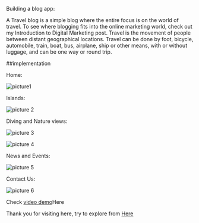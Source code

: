Building a blog app:

A Travel blog is a simple blog where the entire focus is on the world of travel. To see where blogging fits into the online marketing world, check out my Introduction to Digital Marketing post. Travel is the movement of people between distant geographical locations. Travel can be done by foot, bicycle, automobile, train, boat, bus, airplane, ship or other means, with or without luggage, and can be one way or round trip.

##implementation

Home:

![picture1](https://github.com/Putta-yejneswari/blog/assets/136833632/8feb4209-10dc-4453-a0fc-a028c9cbb863)


Islands:

![picture 2](https://github.com/Putta-yejneswari/blog/assets/136833632/6a415de3-6126-4cf4-8b4c-1ee9b9be63fb)

Diving and Nature views:

![picture 3](https://github.com/Putta-yejneswari/blog/assets/136833632/8ad0558a-f575-40d1-8052-6fea115a7101)

![picture 4](https://github.com/Putta-yejneswari/blog/assets/136833632/f2593c98-6d30-4959-bba3-38509ee2ca00)

News and Events:

![picture 5](https://github.com/Putta-yejneswari/blog/assets/136833632/a5f2a4ca-a4b9-4852-9eb6-8016cc987a92)

Contact Us:

![picture 6](https://github.com/Putta-yejneswari/blog/assets/136833632/047c2aec-9f88-43cf-8e73-bb394da23c43)

Check [video demo](https://drive.google.com/file/d/1GahJIbgC8l-LUhTPTiSrPDFNBUHlEaJu/view)Here

Thank you for visiting here, try to explore from [Here](https://github.com/Putta-yejneswari/blog)

